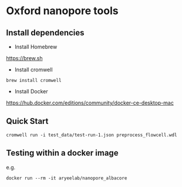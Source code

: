 # Oxford nanopore tools

## Install dependencies

- Install Homebrew

https://brew.sh

- Install cromwell

```
brew install cromwell
```

- Install Docker

https://hub.docker.com/editions/community/docker-ce-desktop-mac


## Quick Start

```
cromwell run -i test_data/test-run-1.json preprocess_flowcell.wdl 
```


## Testing within a docker image

e.g.
```
docker run --rm -it aryeelab/nanopore_albacore
```